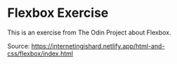 # Flexbox Exercise

This is an exercise from The Odin Project about Flexbox.

Source: https://internetingishard.netlify.app/html-and-css/flexbox/index.html
